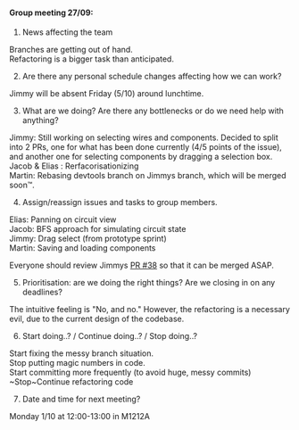 ####  Group meeting 27/09:

1. News affecting the team

Branches are getting out of hand.  
Refactoring is a bigger task than anticipated.  

2. Are there any personal schedule changes affecting how we can work?

Jimmy will be absent Friday (5/10) around lunchtime.

3. What are we doing? Are there any bottlenecks or do we need help with anything?

Jimmy: Still working on selecting wires and components. Decided to split into 2 PRs, 
one for what has been done currently (4/5 points of the issue), and another one for selecting components by dragging a selection box.  
Jacob & Elias : Rerfacorisationizing  
Martin: Rebasing devtools branch on Jimmys branch, which will be merged soon™.

4. Assign/reassign issues and tasks to group members.

Elias: Panning on circuit view  
Jacob: BFS approach for simulating circuit state  
Jimmy: Drag select (from prototype sprint)  
Martin: Saving and loading components  

Everyone should review Jimmys [PR #38](https://github.com/NeonSky/OpenLogicGateSimulator/pull/38) so that it can be merged ASAP.

5. Prioritisation: are we doing the right things? Are we closing in on any deadlines?

The intuitive feeling is "No, and no." However, the refactoring is a necessary evil, due to the current design of the codebase.

6. Start doing..? / Continue doing..? / Stop doing..?

Start fixing the messy branch situation.  
Stop putting magic numbers in code.  
Start committing more frequently (to avoid huge, messy commits)  
~Stop~Continue refactoring code  

7. Date and time for next meeting?

Monday 1/10 at 12:00-13:00 in M1212A
